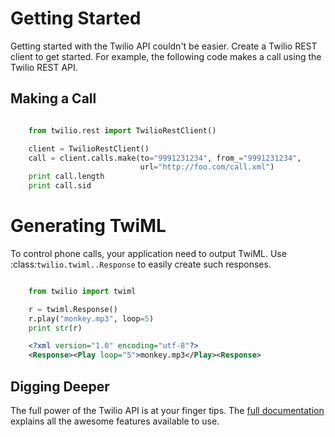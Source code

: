 # Getting Started

Getting started with the Twilio API couldn't be easier. Create a Twilio REST client to get started. For example, the following code makes a call using the Twilio REST API.

## Making a Call


```python

    from twilio.rest import TwilioRestClient()

    client = TwilioRestClient()
    call = client.calls.make(to="9991231234", from_="9991231234",
                             url="http://foo.com/call.xml")
    print call.length
    print call.sid
```

Generating TwiML
=================

To control phone calls, your application need to output TwiML. Use :class:`twilio.twiml..Response` to easily create such responses.

```python

    from twilio import twiml

    r = twiml.Response()
    r.play("monkey.mp3", loop=5)
    print str(r)
```

```xml
    <?xml version="1.0" encoding="utf-8"?>
    <Response><Play loop="5">monkey.mp3</Play><Response>
```

## Digging Deeper

The full power of the Twilio API is at your finger tips. The [full documentation](http://derferman.github.com/python-twilio2/) explains all the awesome features available to use.
